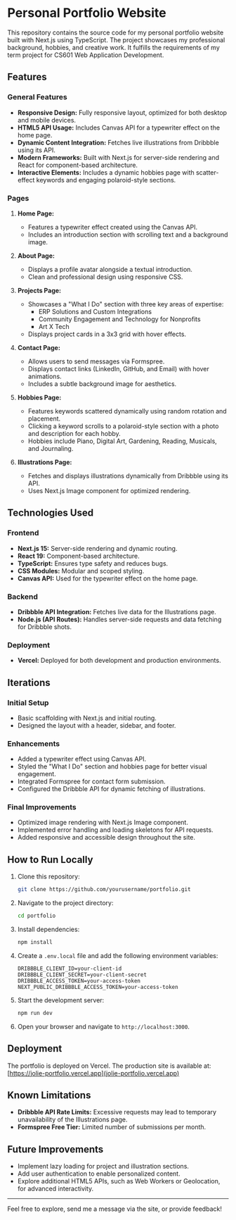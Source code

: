 # Personal Portfolio Website

This repository contains the source code for my personal portfolio website built with Next.js using TypeScript. The project showcases my professional background, hobbies, and creative work. It fulfills the requirements of my term project for CS601 Web Application Development.

## Features

### General Features
- **Responsive Design:** Fully responsive layout, optimized for both desktop and mobile devices.
- **HTML5 API Usage:** Includes Canvas API for a typewriter effect on the home page.
- **Dynamic Content Integration:** Fetches live illustrations from Dribbble using its API.
- **Modern Frameworks:** Built with Next.js for server-side rendering and React for component-based architecture.
- **Interactive Elements:** Includes a dynamic hobbies page with scatter-effect keywords and engaging polaroid-style sections.

### Pages
1. **Home Page:**
   - Features a typewriter effect created using the Canvas API.
   - Includes an introduction section with scrolling text and a background image.

2. **About Page:**
   - Displays a profile avatar alongside a textual introduction.
   - Clean and professional design using responsive CSS.

3. **Projects Page:**
   - Showcases a "What I Do" section with three key areas of expertise:
     - ERP Solutions and Custom Integrations
     - Community Engagement and Technology for Nonprofits
     - Art X Tech
   - Displays project cards in a 3x3 grid with hover effects.

4. **Contact Page:**
   - Allows users to send messages via Formspree.
   - Displays contact links (LinkedIn, GitHub, and Email) with hover animations.
   - Includes a subtle background image for aesthetics.

5. **Hobbies Page:**
   - Features keywords scattered dynamically using random rotation and placement.
   - Clicking a keyword scrolls to a polaroid-style section with a photo and description for each hobby.
   - Hobbies include Piano, Digital Art, Gardening, Reading, Musicals, and Journaling.

6. **Illustrations Page:**
   - Fetches and displays illustrations dynamically from Dribbble using its API.
   - Uses Next.js Image component for optimized rendering.

## Technologies Used

### Frontend
- **Next.js 15:** Server-side rendering and dynamic routing.
- **React 19:** Component-based architecture.
- **TypeScript:** Ensures type safety and reduces bugs.
- **CSS Modules:** Modular and scoped styling.
- **Canvas API:** Used for the typewriter effect on the home page.

### Backend
- **Dribbble API Integration:** Fetches live data for the Illustrations page.
- **Node.js (API Routes):** Handles server-side requests and data fetching for Dribbble shots.

### Deployment
- **Vercel:** Deployed for both development and production environments.

## Iterations

### Initial Setup
- Basic scaffolding with Next.js and initial routing.
- Designed the layout with a header, sidebar, and footer.

### Enhancements
- Added a typewriter effect using Canvas API.
- Styled the "What I Do" section and hobbies page for better visual engagement.
- Integrated Formspree for contact form submission.
- Configured the Dribbble API for dynamic fetching of illustrations.

### Final Improvements
- Optimized image rendering with Next.js Image component.
- Implemented error handling and loading skeletons for API requests.
- Added responsive and accessible design throughout the site.

## How to Run Locally

1. Clone this repository:
   ```bash
   git clone https://github.com/yourusername/portfolio.git
   ```

2. Navigate to the project directory:
   ```bash
   cd portfolio
   ```

3. Install dependencies:
   ```bash
   npm install
   ```

4. Create a `.env.local` file and add the following environment variables:
   ```env
   DRIBBBLE_CLIENT_ID=your-client-id
   DRIBBBLE_CLIENT_SECRET=your-client-secret
   DRIBBBLE_ACCESS_TOKEN=your-access-token
   NEXT_PUBLIC_DRIBBBLE_ACCESS_TOKEN=your-access-token
   ```

5. Start the development server:
   ```bash
   npm run dev
   ```

6. Open your browser and navigate to `http://localhost:3000`.

## Deployment
The portfolio is deployed on Vercel. The production site is available at:
[https://jolie-portfolio.vercel.app](jolie-portfolio.vercel.app)

## Known Limitations
- **Dribbble API Rate Limits:** Excessive requests may lead to temporary unavailability of the Illustrations page.
- **Formspree Free Tier:** Limited number of submissions per month.

## Future Improvements
- Implement lazy loading for project and illustration sections.
- Add user authentication to enable personalized content.
- Explore additional HTML5 APIs, such as Web Workers or Geolocation, for advanced interactivity.

---
Feel free to explore, send me a message via the site, or provide feedback!

